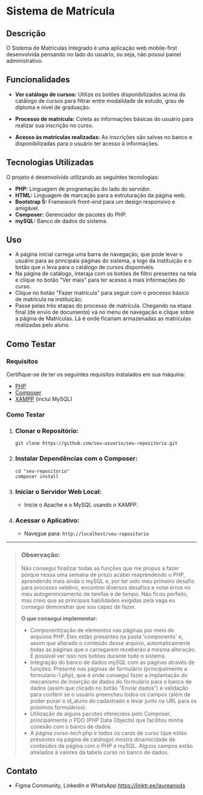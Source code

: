 
# Sistema de Matrícula

## Descrição
O Sistema de Matrículas Integrado é uma aplicação web mobile-first desenvolvida pensando no lado do usuário, ou seja, não possui painel administrativo.

## Funcionalidades

- **Ver catálogo de cursos:** Utilize os botões disponibilizados acima do catálogo de cursos para filtrar entre modalidade de estudo, grau de diploma e nível de graduação.

- **Processo de matrícula:** Coleta as informações básicas do usuário para realizar sua inscrição no curso.

- **Acesso às matrículas realizadas:** As inscrições são salvas no banco e disponibilizadas para o usuário ter acesso à informações.

## Tecnologias Utilizadas

O projeto é desenvolvido utilizando as seguintes tecnologias:

- **PHP:** Linguagem de programação do lado do servidor.
- **HTML:** Linguagem de marcação para a estruturação da página web.
- **Bootstrap 5:** Framework front-end para um design responsivo e amigável.
- **Composer:** Gerenciador de pacotes do PHP.
- **mySQL:** Banco de dados do sistema.

## Uso

- A página inicial carrega uma barra de navegação, que pode levar o usuário para as principais páginas do sistema, a logo da instituição e o botão que o leva para o catálogo de cursos disponíveis.
- Na página de catálogo, interaja com os botões de filtro presentes na tela e clique no botão "Ver mais" para ter acesso a mais informações do curso.
- Clique no botão "Fazer matrícula" para seguir com o processo básico de matrícula na instituição;
- Passe pelas três etapas do processo de matrícula. Chegando na etapa final (de envio de documento) vá no menu de navegação e clique sobre a página de Matrículas. Lá é onde ficariam armazenadas as matrículas realizadas pelo aluno.

## Como Testar

### Requisitos

Certifique-se de ter os seguintes requisitos instalados em sua máquina:

- [PHP](https://www.php.net/)
- [Composer](https://getcomposer.org/)
- [XAMPP](https://www.apachefriends.org/index.html) (inclui MySQL)

### Como Testar
1.  ### Clonar o Repositório:

        git clone https://github.com/seu-usuario/seu-repositorio.git

2.  ### Instalar Dependências com o Composer:

        cd "seu-repositorio"
        composer install

3.  ### Iniciar o Servidor Web Local:

    - Inicie o Apache e o MySQL usando o XAMPP.

5.  ### Acessar o Aplicativo:

    - Navegue para: `http://localhost/seu-repositorio`
___

> ### **Observação:** ###
> Não consegui finalizar todas as funções que me propus a fazer porque nessa uma semana de prazo acabei reaprendendo o PHP, aprendendo mais ainda o mySQL e, por ter sido meu primeiro desafio para processo seletivo, encontrei diversos desafios e notei erros no meu autogerenciamento de tarefas e de tempo. Não ficou perfeito, mas creio que as principais habilidades exigidas pela vaga eu consegui demonstrar que sou capaz de fazer.
> 
> **O que consegui implementar:**
> - Componentização de elementos nas páginas por meio de arquivos PHP. Eles estão presentes na pasta 'components' e, assim que alterado o conteúdo desse arquivo, automaticamente todas as páginas que o carregarem receberão a mesma alteração. É possível ver isso nos botões durante todo o sistema.
> - Integração do banco de dados mySQL com as páginas através de funções. Presente nas páginas de formulário (principalmente a formulario-1.php), que é onde consegui fazer a implantação do mecanismo de inserção de dados do formulário para o banco de dados (assim que clicado no botão "Enviar dados") e validação para conferir se o usuário preencheu todos os campos (além de poder puxar o id_aluno do cadastrado e levar junto na URL para os próximos formulários).
> - Utilização de alguns pacotes oferecidos pelo Composer, principalmente o PDO (PHP Data Objects) que facilitou minha conexão com o banco de dados. 
> - A página curso-tech.php e todos os cards de curso (que estão presentes na página de catálogo) mostra dinamicidade de conteúdos da página com o PHP e mySQL. Alguns campos estão atrelados à valores da tabela curso no banco de dados.

## Contato

- Figma Community, LinkedIn e WhatsApp https://linktr.ee/laureanods

